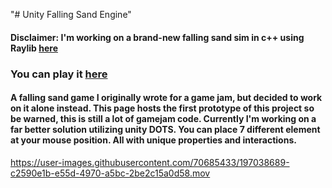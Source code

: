 "# Unity Falling Sand Engine" 
#### Disclaimer: I'm working on a brand-new falling sand sim in c++ using Raylib [here](https://github.com/PiterGroot/SandStorm)


### You can play it [here](https://pitergroot.itch.io/falling-sand-engine)

#### A falling sand game I originally wrote for a game jam, but decided to work on it alone instead. This page hosts the first prototype of this project so be warned, this is still a lot of gamejam code. Currently I'm working on a far better solution utilizing unity DOTS. You can place 7 different element at your mouse position. All with unique properties and interactions.


https://user-images.githubusercontent.com/70685433/197038689-c2590e1b-e55d-4970-a5bc-2be2c15a0d58.mov

